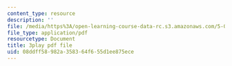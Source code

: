 ```yaml
---
content_type: resource
description: ''
file: /media/https%3A/open-learning-course-data-rc.s3.amazonaws.com/5-07sc-biological-chemistry-i-fall-2013/08ddff58982a358364f655d1ee875ece_VVOazB6_D3Q.pdf
file_type: application/pdf
resourcetype: Document
title: 3play pdf file
uid: 08ddff58-982a-3583-64f6-55d1ee875ece
---
```

